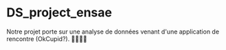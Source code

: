 # DS_project_ensae

Notre projet porte sur une analyse de données venant d'une application de rencontre (OkCupid?). 🐶🐶🐶🐶